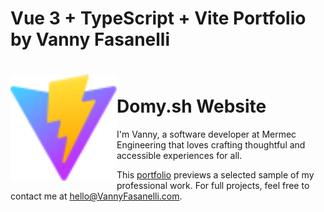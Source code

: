 # Vue 3 + TypeScript + Vite Portfolio by Vanny Fasanelli

<h1><img align="left" src="public/vite.svg" width="170" /><br />Domy.sh Website</h1>

I'm Vanny, a software developer at Mermec Engineering that loves crafting thoughtful and accessible experiences for all.

This [portfolio](portfolio-2024-liard-two.vercel.app) previews a selected sample of my professional work. For full projects, feel free to contact me at hello@VannyFasanelli.com.